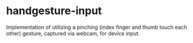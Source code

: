 # handgesture-input

Implementation of utilizing a pinching (index finger and thumb touch each other) gesture, captured via webcam, for device input.
